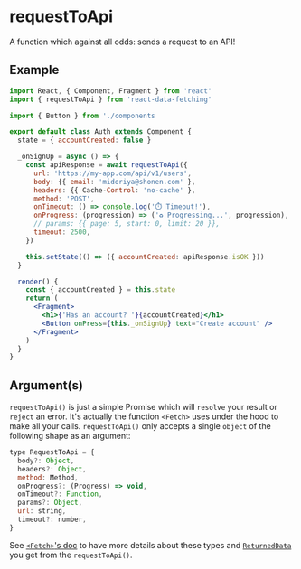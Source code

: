 # requestToApi

A function which against all odds: sends a request to an API!

## Example

```jsx
import React, { Component, Fragment } from 'react'
import { requestToApi } from 'react-data-fetching'

import { Button } from './components

export default class Auth extends Component {
  state = { accountCreated: false }

  _onSignUp = async () => {
    const apiResponse = await requestToApi({
      url: 'https://my-app.com/api/v1/users',
      body: {{ email: 'midoriya@shonen.com' },
      headers: {{ Cache-Control: 'no-cache' },
      method: 'POST',
      onTimeout: () => console.log('⏱️ Timeout!'),
      onProgress: (progression) => ('♻️ Progressing...', progression),
      // params: {{ page: 5, start: 0, limit: 20 }},
      timeout: 2500,
    })

    this.setState(() => ({ accountCreated: apiResponse.isOK }))
  }

  render() {
    const { accountCreated } = this.state
    return (
      <Fragment>
        <h1>{'Has an account? '}{accountCreated}</h1>
        <Button onPress={this._onSignUp} text="Create account" />
      </Fragment>
    )
  }
}
```

## Argument(s)

`requestToApi()` is just a simple Promise which will `resolve` your result or `reject` an error. It's actually the function `<Fetch>` uses under the hood to make all your calls. `requestToApi()` only accepts a single `object` of the following shape as an argument:

```js
type RequestToApi = {
  body?: Object,
  headers?: Object,
  method: Method,
  onProgress?: (Progress) => void,
  onTimeout?: Function,
  params?: Object,
  url: string,
  timeout?: number,
}
```

See [`<Fetch>`'s doc](Fetch.md) to have more details about these types and [`ReturnedData`](Fetch.md#returneddata) you get from the `requestToApi()`.
